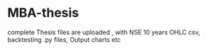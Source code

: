 # MBA-thesis
complete Thesis files are uploaded , with NSE 10 years OHLC csv, backtesting .py files, Output charts etc


